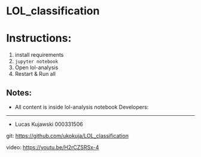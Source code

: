 # LOL_classification

Instructions:
=============
1. install requirements
2. `jupyter notebook`
3. Open lol-analysis
4. Restart & Run all

Notes:
-------------
* All content is inside lol-analysis notebook
Developers:
------------
* Lucas Kujawski  000331506 

git: https://github.com/ukokuja/LOL_classification

video: https://youtu.be/H2rCZSRSx-4